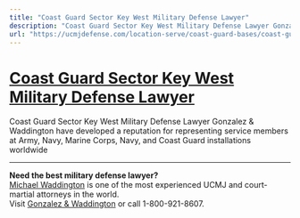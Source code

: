 ```yaml
---
title: "Coast Guard Sector Key West Military Defense Lawyer"
description: "Coast Guard Sector Key West Military Defense Lawyer Gonzalez & Waddington have developed a reputation for representing service members at Army, Navy, Marine Corps, Navy, and Coast Guard installations worldwide"
url: "https://ucmjdefense.com/location-serve/coast-guard-bases/coast-guard-sector-key-west-military-defense-lawyer.html"
---
```


# [Coast Guard Sector Key West Military Defense Lawyer](https://ucmjdefense.com/location-serve/coast-guard-bases/coast-guard-sector-key-west-military-defense-lawyer.html)

Coast Guard Sector Key West Military Defense Lawyer Gonzalez & Waddington have developed a reputation for representing service members at Army, Navy, Marine Corps, Navy, and Coast Guard installations worldwide

---

**Need the best military defense lawyer?**  
[Michael Waddington](https://ucmjdefense.com/attorneys/michael-stewart-waddington-partner.html) is one of the most experienced UCMJ and court-martial attorneys in the world.  
Visit [Gonzalez & Waddington](https://ucmjdefense.com) or call 1-800-921-8607.

